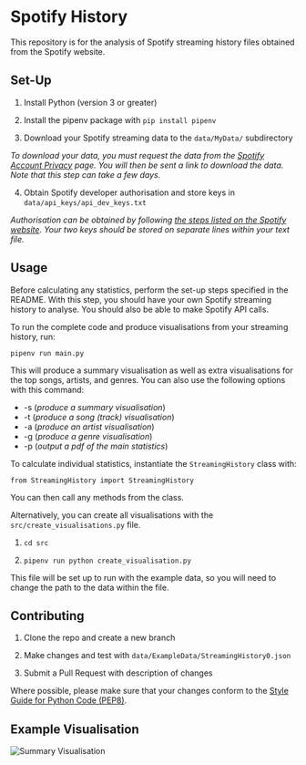# Spotify History
This repository is for the analysis of Spotify streaming history files obtained from the Spotify website.


## Set-Up
1. Install Python (version 3 or greater)

2. Install the pipenv package with ```pip install pipenv```

3. Download your Spotify streaming data to the ```data/MyData/``` subdirectory

_To download your data, you must request the data from the [Spotify Account Privacy](https://www.spotify.com/uk/account/privacy/) page. You will then be sent a link to download the data. Note that this step can take a few days._

4. Obtain Spotify developer authorisation and store keys in ```data/api_keys/api_dev_keys.txt```

_Authorisation can be obtained by following [the steps listed on the Spotify website](https://developer.spotify.com/documentation/general/guides/authorization-guide/). Your two keys should be stored on separate lines within your text file._


## Usage
Before calculating any statistics, perform the set-up steps specified in the README. With this step, you should have your own Spotify streaming history to analyse. You should also be able to make Spotify API calls.

To run the complete code and produce visualisations from your streaming history, run:

```pipenv run main.py```

This will produce a summary visualisation as well as extra visualisations for the top songs, artists, and genres. You can also use the following options with this command:
 - -s (_produce a summary visualisation_)
 - -t (_produce a song (track) visualisation_)
 - -a (_produce an artist visualisation_)
 - -g (_produce a genre visualisation_)
 - -p (_output a pdf of the main statistics_)

To calculate individual statistics, instantiate the ```StreamingHistory``` class with:

```from StreamingHistory import StreamingHistory```  

You can then call any methods from the class.

Alternatively, you can create all visualisations with the ```src/create_visualisations.py``` file.

1. ```cd src```

2. ```pipenv run python create_visualisation.py```

This file will be set up to run with the example data, so you will need to change the path to the data within the file.


## Contributing
1. Clone the repo and create a new branch

2. Make changes and test with ```data/ExampleData/StreamingHistory0.json```

3. Submit a Pull Request with description of changes

Where possible, please make sure that your changes conform to the [Style Guide for Python Code (PEP8)](https://python.org/dev/peps/pep-0008/).


## Example Visualisation

![Summary Visualisation](./src/summary.png)
